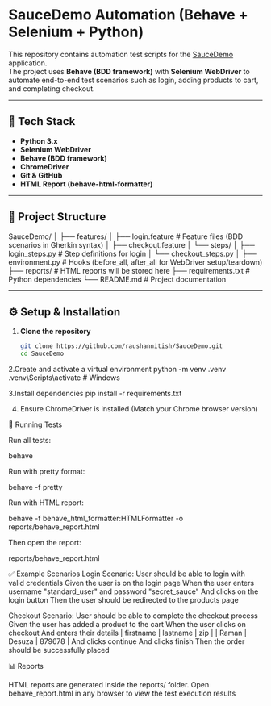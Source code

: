 # SauceDemo Automation (Behave + Selenium + Python)

This repository contains automation test scripts for the [SauceDemo](https://www.saucedemo.com/v1/inventory.html) application.  
The project uses **Behave (BDD framework)** with **Selenium WebDriver** to automate end-to-end test scenarios such as login, adding products to cart, and completing checkout.

---

## 🚀 Tech Stack
- **Python 3.x**
- **Selenium WebDriver**
- **Behave (BDD framework)**
- **ChromeDriver**
- **Git & GitHub**
- **HTML Report (behave-html-formatter)**

---

## 📂 Project Structure

SauceDemo/
│
├── features/
│ ├── login.feature # Feature files (BDD scenarios in Gherkin syntax)
│ ├── checkout.feature
│ └── steps/
│ ├── login_steps.py # Step definitions for login
│ └── checkout_steps.py
│
├── environment.py # Hooks (before_all, after_all for WebDriver setup/teardown)
├── reports/ # HTML reports will be stored here
├── requirements.txt # Python dependencies
└── README.md # Project documentation


---

## ⚙️ Setup & Installation

1. **Clone the repository**
   ```bash
   git clone https://github.com/raushannitish/SauceDemo.git
   cd SauceDemo
   
2.Create and activate a virtual environment
  python -m venv .venv
  .venv\Scripts\activate   # Windows

3.Install dependencies
   pip install -r requirements.txt

4. Ensure ChromeDriver is installed
   (Match your Chrome browser version)


🧪 Running Tests

Run all tests:

behave


Run with pretty format:

behave -f pretty


Run with HTML report:

behave -f behave_html_formatter:HTMLFormatter -o reports/behave_report.html


Then open the report:

reports/behave_report.html




✅ Example Scenarios
Login
Scenario: User should be able to login with valid credentials
  Given the user is on the login page
  When the user enters username "standard_user" and password "secret_sauce"
  And clicks on the login button
  Then the user should be redirected to the products page

Checkout
Scenario: User should be able to complete the checkout process
  Given the user has added a product to the cart
  When the user clicks on checkout
  And enters their details
    | firstname | lastname | zip    |
    | Raman     | Desuza   | 879678 |
  And clicks continue
  And clicks finish
  Then the order should be successfully placed

📊 Reports

HTML reports are generated inside the reports/ folder.
Open behave_report.html in any browser to view the test execution results

